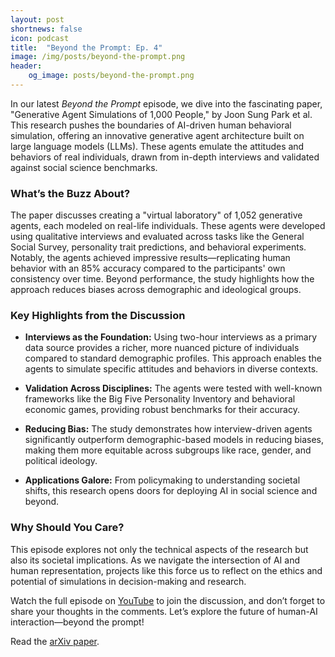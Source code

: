 ```yaml
---
layout: post
shortnews: false
icon: podcast
title:  "Beyond the Prompt: Ep. 4"
image: /img/posts/beyond-the-prompt.png
header:
    og_image: posts/beyond-the-prompt.png
---
```



In our latest *Beyond the Prompt* episode, we dive into the fascinating paper, "Generative Agent Simulations of 1,000 People," by Joon Sung Park et al. This research pushes the boundaries of AI-driven human behavioral simulation, offering an innovative generative agent architecture built on large language models (LLMs). These agents emulate the attitudes and behaviors of real individuals, drawn from in-depth interviews and validated against social science benchmarks.

### What’s the Buzz About?

The paper discusses creating a "virtual laboratory" of 1,052 generative agents, each modeled on real-life individuals. These agents were developed using qualitative interviews and evaluated across tasks like the General Social Survey, personality trait predictions, and behavioral experiments. Notably, the agents achieved impressive results—replicating human behavior with an 85% accuracy compared to the participants' own consistency over time. Beyond performance, the study highlights how the approach reduces biases across demographic and ideological groups.

### Key Highlights from the Discussion

- **Interviews as the Foundation:** Using two-hour interviews as a primary data source provides a richer, more nuanced picture of individuals compared to standard demographic profiles. This approach enables the agents to simulate specific attitudes and behaviors in diverse contexts.

- **Validation Across Disciplines:** The agents were tested with well-known frameworks like the Big Five Personality Inventory and behavioral economic games, providing robust benchmarks for their accuracy.

- **Reducing Bias:** The study demonstrates how interview-driven agents significantly outperform demographic-based models in reducing biases, making them more equitable across subgroups like race, gender, and political ideology.

- **Applications Galore:** From policymaking to understanding societal shifts, this research opens doors for deploying AI in social science and beyond.

### Why Should You Care?

This episode explores not only the technical aspects of the research but also its societal implications. As we navigate the intersection of AI and human representation, projects like this force us to reflect on the ethics and potential of simulations in decision-making and research.

Watch the full episode on [YouTube](https://www.youtube.com/watch?v=dEdTaVgZlK0&list=PLJgY2d0hORgmw5Pq6QFJGf4hJY8BKpcgF) to join the discussion, and don’t forget to share your thoughts in the comments. Let’s explore the future of human-AI interaction—beyond the prompt!

Read the [arXiv paper](https://arxiv.org/abs/2411.10109).